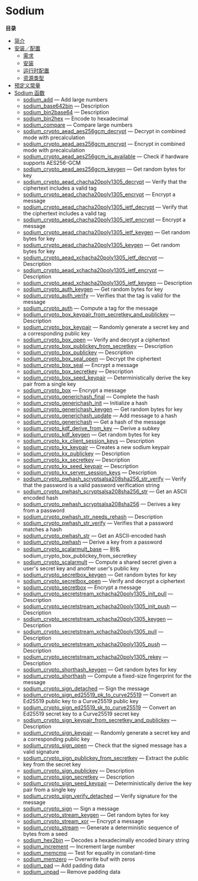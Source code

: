 Sodium
======

**目录**

-   [简介](/intro/sodium.html)
-   [安装／配置](/sodium/setup.html)
    -   [需求](/sodium/setup.html#需求)
    -   [安装](/sodium/setup.html#安装)
    -   [运行时配置](/sodium/setup.html#运行时配置)
    -   [资源类型](/sodium/setup.html#资源类型)
-   [预定义常量](/sodium/constants.html)
-   [Sodium 函数](/ref/sodium.html)
    -   [sodium\_add](/ref/sodium.html#sodium_add) — Add large numbers
    -   [sodium\_base642bin](/ref/sodium.html#sodium_base642bin) —
        Description
    -   [sodium\_bin2base64](/ref/sodium.html#sodium_bin2base64) —
        Description
    -   [sodium\_bin2hex](/ref/sodium.html#sodium_bin2hex) — Encode to
        hexadecimal
    -   [sodium\_compare](/ref/sodium.html#sodium_compare) — Compare
        large numbers
    -   [sodium\_crypto\_aead\_aes256gcm\_decrypt](/ref/sodium.html#sodium_crypto_aead_aes256gcm_decrypt)
        — Decrypt in combined mode with precalculation
    -   [sodium\_crypto\_aead\_aes256gcm\_encrypt](/ref/sodium.html#sodium_crypto_aead_aes256gcm_encrypt)
        — Encrypt in combined mode with precalculation
    -   [sodium\_crypto\_aead\_aes256gcm\_is\_available](/ref/sodium.html#sodium_crypto_aead_aes256gcm_is_available)
        — Check if hardware supports AES256-GCM
    -   [sodium\_crypto\_aead\_aes256gcm\_keygen](/ref/sodium.html#sodium_crypto_aead_aes256gcm_keygen)
        — Get random bytes for key
    -   [sodium\_crypto\_aead\_chacha20poly1305\_decrypt](/ref/sodium.html#sodium_crypto_aead_chacha20poly1305_decrypt)
        — Verify that the ciphertext includes a valid tag
    -   [sodium\_crypto\_aead\_chacha20poly1305\_encrypt](/ref/sodium.html#sodium_crypto_aead_chacha20poly1305_encrypt)
        — Encrypt a message
    -   [sodium\_crypto\_aead\_chacha20poly1305\_ietf\_decrypt](/ref/sodium.html#sodium_crypto_aead_chacha20poly1305_ietf_decrypt)
        — Verify that the ciphertext includes a valid tag
    -   [sodium\_crypto\_aead\_chacha20poly1305\_ietf\_encrypt](/ref/sodium.html#sodium_crypto_aead_chacha20poly1305_ietf_encrypt)
        — Encrypt a message
    -   [sodium\_crypto\_aead\_chacha20poly1305\_ietf\_keygen](/ref/sodium.html#sodium_crypto_aead_chacha20poly1305_ietf_keygen)
        — Get random bytes for key
    -   [sodium\_crypto\_aead\_chacha20poly1305\_keygen](/ref/sodium.html#sodium_crypto_aead_chacha20poly1305_keygen)
        — Get random bytes for key
    -   [sodium\_crypto\_aead\_xchacha20poly1305\_ietf\_decrypt](/ref/sodium.html#sodium_crypto_aead_xchacha20poly1305_ietf_decrypt)
        — Description
    -   [sodium\_crypto\_aead\_xchacha20poly1305\_ietf\_encrypt](/ref/sodium.html#sodium_crypto_aead_xchacha20poly1305_ietf_encrypt)
        — Description
    -   [sodium\_crypto\_aead\_xchacha20poly1305\_ietf\_keygen](/ref/sodium.html#sodium_crypto_aead_xchacha20poly1305_ietf_keygen)
        — Description
    -   [sodium\_crypto\_auth\_keygen](/ref/sodium.html#sodium_crypto_auth_keygen)
        — Get random bytes for key
    -   [sodium\_crypto\_auth\_verify](/ref/sodium.html#sodium_crypto_auth_verify)
        — Verifies that the tag is valid for the message
    -   [sodium\_crypto\_auth](/ref/sodium.html#sodium_crypto_auth) —
        Compute a tag for the message
    -   [sodium\_crypto\_box\_keypair\_from\_secretkey\_and\_publickey](/ref/sodium.html#sodium_crypto_box_keypair_from_secretkey_and_publickey)
        — Description
    -   [sodium\_crypto\_box\_keypair](/ref/sodium.html#sodium_crypto_box_keypair)
        — Randomly generate a secret key and a corresponding public key
    -   [sodium\_crypto\_box\_open](/ref/sodium.html#sodium_crypto_box_open)
        — Verify and decrypt a ciphertext
    -   [sodium\_crypto\_box\_publickey\_from\_secretkey](/ref/sodium.html#sodium_crypto_box_publickey_from_secretkey)
        — Description
    -   [sodium\_crypto\_box\_publickey](/ref/sodium.html#sodium_crypto_box_publickey)
        — Description
    -   [sodium\_crypto\_box\_seal\_open](/ref/sodium.html#sodium_crypto_box_seal_open)
        — Decrypt the ciphertext
    -   [sodium\_crypto\_box\_seal](/ref/sodium.html#sodium_crypto_box_seal)
        — Encrypt a message
    -   [sodium\_crypto\_box\_secretkey](/ref/sodium.html#sodium_crypto_box_secretkey)
        — Description
    -   [sodium\_crypto\_box\_seed\_keypair](/ref/sodium.html#sodium_crypto_box_seed_keypair)
        — Deterministically derive the key pair from a single key
    -   [sodium\_crypto\_box](/ref/sodium.html#sodium_crypto_box) —
        Encrypt a message
    -   [sodium\_crypto\_generichash\_final](/ref/sodium.html#sodium_crypto_generichash_final)
        — Complete the hash
    -   [sodium\_crypto\_generichash\_init](/ref/sodium.html#sodium_crypto_generichash_init)
        — Initialize a hash
    -   [sodium\_crypto\_generichash\_keygen](/ref/sodium.html#sodium_crypto_generichash_keygen)
        — Get random bytes for key
    -   [sodium\_crypto\_generichash\_update](/ref/sodium.html#sodium_crypto_generichash_update)
        — Add message to a hash
    -   [sodium\_crypto\_generichash](/ref/sodium.html#sodium_crypto_generichash)
        — Get a hash of the message
    -   [sodium\_crypto\_kdf\_derive\_from\_key](/ref/sodium.html#sodium_crypto_kdf_derive_from_key)
        — Derive a subkey
    -   [sodium\_crypto\_kdf\_keygen](/ref/sodium.html#sodium_crypto_kdf_keygen)
        — Get random bytes for key
    -   [sodium\_crypto\_kx\_client\_session\_keys](/ref/sodium.html#sodium_crypto_kx_client_session_keys)
        — Description
    -   [sodium\_crypto\_kx\_keypair](/ref/sodium.html#sodium_crypto_kx_keypair)
        — Creates a new sodium keypair
    -   [sodium\_crypto\_kx\_publickey](/ref/sodium.html#sodium_crypto_kx_publickey)
        — Description
    -   [sodium\_crypto\_kx\_secretkey](/ref/sodium.html#sodium_crypto_kx_secretkey)
        — Description
    -   [sodium\_crypto\_kx\_seed\_keypair](/ref/sodium.html#sodium_crypto_kx_seed_keypair)
        — Description
    -   [sodium\_crypto\_kx\_server\_session\_keys](/ref/sodium.html#sodium_crypto_kx_server_session_keys)
        — Description
    -   [sodium\_crypto\_pwhash\_scryptsalsa208sha256\_str\_verify](/ref/sodium.html#sodium_crypto_pwhash_scryptsalsa208sha256_str_verify)
        — Verify that the password is a valid password verification
        string
    -   [sodium\_crypto\_pwhash\_scryptsalsa208sha256\_str](/ref/sodium.html#sodium_crypto_pwhash_scryptsalsa208sha256_str)
        — Get an ASCII encoded hash
    -   [sodium\_crypto\_pwhash\_scryptsalsa208sha256](/ref/sodium.html#sodium_crypto_pwhash_scryptsalsa208sha256)
        — Derives a key from a password
    -   [sodium\_crypto\_pwhash\_str\_needs\_rehash](/ref/sodium.html#sodium_crypto_pwhash_str_needs_rehash)
        — Description
    -   [sodium\_crypto\_pwhash\_str\_verify](/ref/sodium.html#sodium_crypto_pwhash_str_verify)
        — Verifies that a password matches a hash
    -   [sodium\_crypto\_pwhash\_str](/ref/sodium.html#sodium_crypto_pwhash_str)
        — Get an ASCII-encoded hash
    -   [sodium\_crypto\_pwhash](/ref/sodium.html#sodium_crypto_pwhash)
        — Derive a key from a password
    -   [sodium\_crypto\_scalarmult\_base](/ref/sodium.html#sodium_crypto_scalarmult_base)
        — 别名 sodium\_crypto\_box\_publickey\_from\_secretkey
    -   [sodium\_crypto\_scalarmult](/ref/sodium.html#sodium_crypto_scalarmult)
        — Compute a shared secret given a user's secret key and another
        user's public key
    -   [sodium\_crypto\_secretbox\_keygen](/ref/sodium.html#sodium_crypto_secretbox_keygen)
        — Get random bytes for key
    -   [sodium\_crypto\_secretbox\_open](/ref/sodium.html#sodium_crypto_secretbox_open)
        — Verify and decrypt a ciphertext
    -   [sodium\_crypto\_secretbox](/ref/sodium.html#sodium_crypto_secretbox)
        — Encrypt a message
    -   [sodium\_crypto\_secretstream\_xchacha20poly1305\_init\_pull](/ref/sodium.html#sodium_crypto_secretstream_xchacha20poly1305_init_pull)
        — Description
    -   [sodium\_crypto\_secretstream\_xchacha20poly1305\_init\_push](/ref/sodium.html#sodium_crypto_secretstream_xchacha20poly1305_init_push)
        — Description
    -   [sodium\_crypto\_secretstream\_xchacha20poly1305\_keygen](/ref/sodium.html#sodium_crypto_secretstream_xchacha20poly1305_keygen)
        — Description
    -   [sodium\_crypto\_secretstream\_xchacha20poly1305\_pull](/ref/sodium.html#sodium_crypto_secretstream_xchacha20poly1305_pull)
        — Description
    -   [sodium\_crypto\_secretstream\_xchacha20poly1305\_push](/ref/sodium.html#sodium_crypto_secretstream_xchacha20poly1305_push)
        — Description
    -   [sodium\_crypto\_secretstream\_xchacha20poly1305\_rekey](/ref/sodium.html#sodium_crypto_secretstream_xchacha20poly1305_rekey)
        — Description
    -   [sodium\_crypto\_shorthash\_keygen](/ref/sodium.html#sodium_crypto_shorthash_keygen)
        — Get random bytes for key
    -   [sodium\_crypto\_shorthash](/ref/sodium.html#sodium_crypto_shorthash)
        — Compute a fixed-size fingerprint for the message
    -   [sodium\_crypto\_sign\_detached](/ref/sodium.html#sodium_crypto_sign_detached)
        — Sign the message
    -   [sodium\_crypto\_sign\_ed25519\_pk\_to\_curve25519](/ref/sodium.html#sodium_crypto_sign_ed25519_pk_to_curve25519)
        — Convert an Ed25519 public key to a Curve25519 public key
    -   [sodium\_crypto\_sign\_ed25519\_sk\_to\_curve25519](/ref/sodium.html#sodium_crypto_sign_ed25519_sk_to_curve25519)
        — Convert an Ed25519 secret key to a Curve25519 secret key
    -   [sodium\_crypto\_sign\_keypair\_from\_secretkey\_and\_publickey](/ref/sodium.html#sodium_crypto_sign_keypair_from_secretkey_and_publickey)
        — Description
    -   [sodium\_crypto\_sign\_keypair](/ref/sodium.html#sodium_crypto_sign_keypair)
        — Randomly generate a secret key and a corresponding public key
    -   [sodium\_crypto\_sign\_open](/ref/sodium.html#sodium_crypto_sign_open)
        — Check that the signed message has a valid signature
    -   [sodium\_crypto\_sign\_publickey\_from\_secretkey](/ref/sodium.html#sodium_crypto_sign_publickey_from_secretkey)
        — Extract the public key from the secret key
    -   [sodium\_crypto\_sign\_publickey](/ref/sodium.html#sodium_crypto_sign_publickey)
        — Description
    -   [sodium\_crypto\_sign\_secretkey](/ref/sodium.html#sodium_crypto_sign_secretkey)
        — Description
    -   [sodium\_crypto\_sign\_seed\_keypair](/ref/sodium.html#sodium_crypto_sign_seed_keypair)
        — Deterministically derive the key pair from a single key
    -   [sodium\_crypto\_sign\_verify\_detached](/ref/sodium.html#sodium_crypto_sign_verify_detached)
        — Verify signature for the message
    -   [sodium\_crypto\_sign](/ref/sodium.html#sodium_crypto_sign) —
        Sign a message
    -   [sodium\_crypto\_stream\_keygen](/ref/sodium.html#sodium_crypto_stream_keygen)
        — Get random bytes for key
    -   [sodium\_crypto\_stream\_xor](/ref/sodium.html#sodium_crypto_stream_xor)
        — Encrypt a message
    -   [sodium\_crypto\_stream](/ref/sodium.html#sodium_crypto_stream)
        — Generate a deterministic sequence of bytes from a seed
    -   [sodium\_hex2bin](/ref/sodium.html#sodium_hex2bin) — Decodes a
        hexadecimally encoded binary string
    -   [sodium\_increment](/ref/sodium.html#sodium_increment) —
        Increment large number
    -   [sodium\_memcmp](/ref/sodium.html#sodium_memcmp) — Test for
        equality in constant-time
    -   [sodium\_memzero](/ref/sodium.html#sodium_memzero) — Overwrite
        buf with zeros
    -   [sodium\_pad](/ref/sodium.html#sodium_pad) — Add padding data
    -   [sodium\_unpad](/ref/sodium.html#sodium_unpad) — Remove padding
        data
